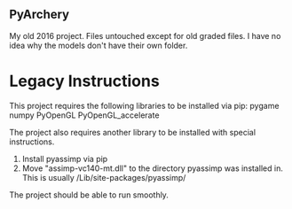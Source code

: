 ## PyArchery

My old 2016 project.
Files untouched except for old graded files.
I have no idea why the models don't have their own folder.

# Legacy Instructions

This project requires the following libraries to be installed via pip:
pygame
numpy
PyOpenGL
PyOpenGL_accelerate

The project also requires another library to be installed with special instructions.

1. Install pyassimp via pip
2. Move "assimp-vc140-mt.dll" to the directory pyassimp was installed in. This is usually <PythonInstallation>/Lib/site-packages/pyassimp/

The project should be able to run smoothly.
